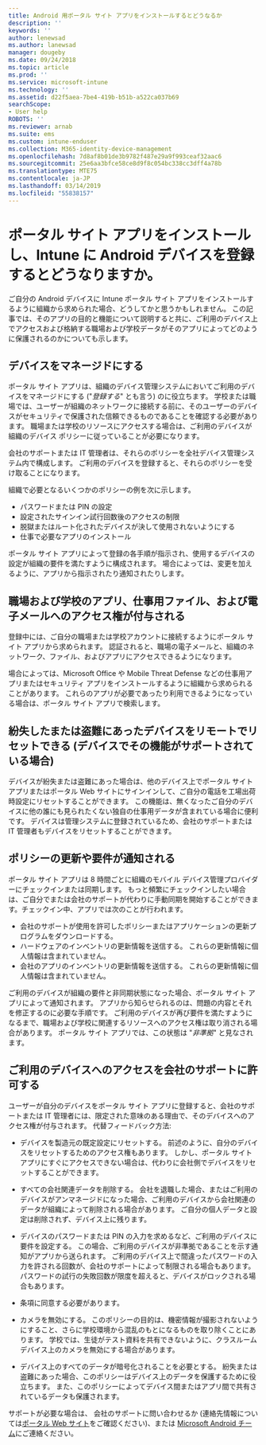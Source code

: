 ```yaml
---
title: Android 用ポータル サイト アプリをインストールするとどうなるか
description: ''
keywords: ''
author: lenewsad
ms.author: lanewsad
manager: dougeby
ms.date: 09/24/2018
ms.topic: article
ms.prod: ''
ms.service: microsoft-intune
ms.technology: ''
ms.assetid: d22f5aea-7be4-419b-b51b-a522ca037b69
searchScope:
- User help
ROBOTS: ''
ms.reviewer: arnab
ms.suite: ems
ms.custom: intune-enduser
ms.collection: M365-identity-device-management
ms.openlocfilehash: 7d8af8b01de3b9782f487e29a9f993ceaf32aac6
ms.sourcegitcommit: 25e6aa3bfce58ce8d9f8c054bc338cc3dff4a78b
ms.translationtype: MTE75
ms.contentlocale: ja-JP
ms.lasthandoff: 03/14/2019
ms.locfileid: "55838157"
---
```

# <a name="what-happens-if-you-install-the-company-portal-app-and-enroll-your-android-device-in-intune"></a>ポータル サイト アプリをインストールし、Intune に Android デバイスを登録するとどうなりますか。

ご自分の Android デバイスに Intune ポータル サイト アプリをインストールするように組織から求められた場合、どうしてかと思うかもしれません。 この記事では、そのアプリの目的と機能について説明すると共に、ご利用のデバイス上でアクセスおよび格納する職場および学校データがそのアプリによってどのように保護されるのかについても示します。

## <a name="gets-your-device-managed"></a>デバイスをマネージドにする
ポータル サイト アプリは、組織のデバイス管理システムにおいてご利用のデバイスをマネージドにする ("*登録する*" とも言う) のに役立ちます。 学校または職場では、ユーザーが組織のネットワークに接続する前に、そのユーザーのデバイスがセキュリティで保護された信頼できるものであることを確認する必要があります。 職場または学校のリソースにアクセスする場合は、ご利用のデバイスが組織のデバイス ポリシーに従っていることが必要になります。 

会社のサポートまたは IT 管理者は、それらのポリシーを全社デバイス管理システム内で構成します。 ご利用のデバイスを登録すると、それらのポリシーを受け取ることになります。 

組織で必要となるいくつかのポリシーの例を次に示します。
* パスワードまたは PIN の設定
* 設定されたサインイン試行回数後のアクセスの制限
* 脱獄またはルート化されたデバイスが決して使用されないようにする
* 仕事で必要なアプリのインストール

ポータル サイト アプリによって登録の各手順が指示され、使用するデバイスの設定が組織の要件を満たすように構成されます。 場合によっては、変更を加えるように、アプリから指示されたり通知されたりします。

## <a name="gives-you-access-to-work-and-school-apps-work-files-and-email"></a>職場および学校のアプリ、仕事用ファイル、および電子メールへのアクセス権が付与される
登録中には、ご自分の職場または学校アカウントに接続するようにポータル サイト アプリから求められます。 認証されると、職場の電子メールと、組織のネットワーク、ファイル、およびアプリにアクセスできるようになります。 

場合によっては、Microsoft Office や Mobile Threat Defense などの仕事用アプリまたはセキュリティ アプリをインストールするように組織から求められることがあります。 これらのアプリが必要であったり利用できるようになっている場合は、ポータル サイト アプリで検索します。

## <a name="lets-you-remotely-reset-a-lost-or-stolen-device-if-device-supports-it"></a>紛失したまたは盗難にあったデバイスをリモートでリセットできる (デバイスでその機能がサポートされている場合)
デバイスが紛失または盗難にあった場合は、他のデバイス上でポータル サイト アプリまたはポータル Web サイトにサインインして、ご自分の電話を工場出荷時設定にリセットすることができます。 この機能は、無くなったご自分のデバイスに他の誰にも見られたくない独自の仕事用データが含まれている場合に便利です。 デバイスは管理システムに登録されているため、会社のサポートまたは IT 管理者もデバイスをリセットすることができます。  

## <a name="notifies-you-of-policy-updates-and-requirements"></a>ポリシーの更新や要件が通知される
ポータル サイト アプリは 8 時間ごとに組織のモバイル デバイス管理プロバイダーにチェックインまたは同期します。 もっと頻繁にチェックインしたい場合は、ご自分でまたは会社のサポートが代わりに手動同期を開始することができます。チェックイン中、アプリでは次のことが行われます。  
* 会社のサポートが使用を許可したポリシーまたはアプリケーションの更新プログラムをダウンロードする。  
* ハードウェアのインベントリの更新情報を送信する。 これらの更新情報に個人情報は含まれていません。  
* 会社のアプリのインベントリの更新情報を送信する。 これらの更新情報に個人情報は含まれていません。  

ご利用のデバイスが組織の要件と非同期状態になった場合、ポータル サイト アプリによって通知されます。 アプリから知らせられるのは、問題の内容とそれを修正するのに必要な手順です。 ご利用のデバイスが再び要件を満たすようになるまで、職場および学校に関連するリソースへのアクセス権は取り消される場合があります。 ポータル サイト アプリでは、この状態は "*非準拠*" と見なされます。 

## <a name="permits-company-support-access-to-your-device"></a>ご利用のデバイスへのアクセスを会社のサポートに許可する
ユーザーが自分のデバイスをポータル サイト アプリに登録すると、会社のサポートまたは IT 管理者には、限定された意味のある理由で、そのデバイスへのアクセス権が付与されます。 代替フィードバック方法:  

* デバイスを製造元の既定設定にリセットする。 前述のように、自分のデバイスをリセットするためのアクセス権もあります。 しかし、ポータル サイト アプリにすぐにアクセスできない場合は、代わりに会社側でデバイスをリセットすることができます。  

* すべての会社関連データを削除する。 会社を退職した場合、またはご利用のデバイスがアンマネージドになった場合、ご利用のデバイスから会社関連のデータが組織によって削除される場合があります。 ご自分の個人データと設定は削除されず、デバイス上に残ります。  

* デバイスのパスワードまたは PIN の入力を求めるなど、ご利用のデバイスに要件を設定する。 この場合、ご利用のデバイスが非準拠であることを示す通知がアプリから送られます。 ご利用のデバイス上で間違ったパスワードの入力を許される回数が、会社のサポートによって制限される場合もあります。 パスワードの試行の失敗回数が限度を超えると、デバイスがロックされる場合もあります。  

* 条項に同意する必要があります。  

* カメラを無効にする。 このポリシーの目的は、機密情報が撮影されないようにすること、さらに学校環境から混乱のもとになるものを取り除くことにあります。 学校では、生徒がテスト資料を共有できないように、クラスルーム デバイス上のカメラを無効にする場合があります。  

* デバイス上のすべてのデータが暗号化されることを必要とする。 紛失または盗難にあった場合、このポリシーはデバイス上のデータを保護するために役立ちます。 また、このポリシーによってデバイス間またはアプリ間で共有されているデータも保護されます。  

サポートが必要な場合は、 会社のサポートに問い合わせるか (連絡先情報については[ポータル Web サイト](https://go.microsoft.com/fwlink/?linkid=2010980)をご確認ください)、または <a href="mailto:wintunedroidfbk@microsoft.com?subject=I'm having trouble installing the Company Portal app on my Android device&body=Describe the issue you're experiencing here.">Microsoft Android チーム</a>にご連絡ください。

